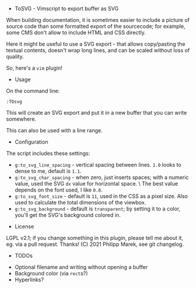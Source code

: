 * ToSVG - Vimscript to export buffer as SVG

When building documentation, it is sometimes easier to include a picture of source code than some formatted export of the sourcecode; for example, some CMS don't allow to include HTML and CSS directly.

Here it might be useful to use a SVG export - that allows copy/pasting the textual contents, doesn't wrap long lines, and can be scaled without loss of quality.


So, here's a `vim` plugin!


* Usage

On the command line:

```
:TOsvg
```

This will create an SVG export and put it in a new buffer that you can write somewhere.

This can also be used with a line range.


* Configuration

The script includes these settings:

- `g:to_svg_line_spacing` - vertical spacing between lines. `1.0` looks to dense to me, default is `1.1`.
- `g:to_svg_char_spacing` - when zero, just inserts spaces; with a numeric value, used the SVG `dx` value for horizontal space. \\ The best value depends on the font used, I like `0.8`.
- `g:to_svg_font_size` - default is `11`, used in the CSS as a pixel size. Also used to calculate the total dimensions of the viewbox.
- `g:to_svg_background` - default is `transparent`; by setting it to a color, you'll get the SVG's background colored in.

* License

LGPL v2.1; if you change something in this plugin, please tell me about it, eg. via a pull request. Thanks!
(C) 2021 Philipp Marek, see git changelog.


* TODOs

- Optional filename and writing without opening a buffer
- Background color (via `rect`s?)
- Hyperlinks?
